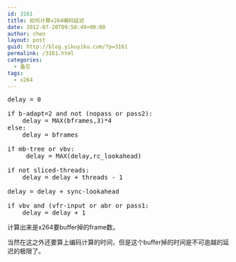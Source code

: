 ```yaml
---
id: 3161
title: 如何计算x264编码延迟
date: 2012-07-20T09:58:49+00:00
author: chen
layout: post
guid: http://blog.yikuyiku.com/?p=3161
permalink: /3161.html
categories:
  - 备忘
tags:
  - x264
---
```

<pre class="brush: perl">delay = 0

if b-adapt=2 and not (nopass or pass2):
    delay = MAX(bframes,3)*4
else:
    delay = bframes

if mb-tree or vbv:
     delay = MAX(delay,rc_lookahead)

if not sliced-threads:
    delay = delay + threads - 1

delay = delay + sync-lookahead

if vbv and (vfr-input or abr or pass1:
    delay = delay + 1
</pre>

计算出来是x264要buffer掉的frame数。

当然在这之外还要算上编码计算的时间，但是这个buffer掉的时间是不可逾越的延迟的极限了。
